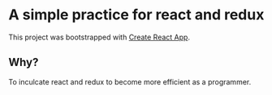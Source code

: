 # A simple practice for react and redux

This project was bootstrapped with [Create React App](https://github.com/facebook/create-react-app).

## Why?

To inculcate react and redux to become more efficient as a programmer.
